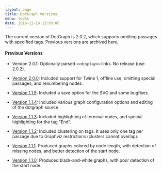 ```yaml
---
layout: page
title: DotGraph Versions
menu: tools
date: 2016-12-19 11:00:00
---
```

The current version of DotGraph is 2.0.2, which supports omitting passages with specified tags.  Previous versions are archived here.

#### Previous Versions

* Version 2.0.1: Optionally parsed `<<display>>` links.  No release (use 2.0.2).

* [Version 2.0.0](/tools/scree/dotgraph/2.0.0/format.js): Included support for Twine 1, offline use, omitting special passages, and renumbering nodes.

* [Version 1.1.5](/tools/scree/dotgraph/1.1.5/format.js): Included a save option for the SVG and some bugfixes.

* [Version 1.1.4](/tools/scree/dotgraph/1.1.4/format.js): Included various graph configuration options and editing of the dotgraph source.

* [Version 1.1.3](/tools/scree/dotgraph/1.1.3/format.js): Included highlighting of terminal nodes, and special highlighting for the tag "End".

* [Version 1.1.2](/tools/scree/dotgraph/1.1.2/format.js): Included clustering on tags.  It uses only one tag per passage due to Graphviz restrictions (clusters cannot overlap).

* [Version 1.1.1](/tools/scree/dotgraph/1.1.1/format.js): Produced graphs colored by node length, with detection of missing nodes, and better detection of the start node.

* [Version 1.1.0](/tools/scree/dotgraph/1.1.0/format.js): Produced black-and-white graphs, with poor detection of the start node.

